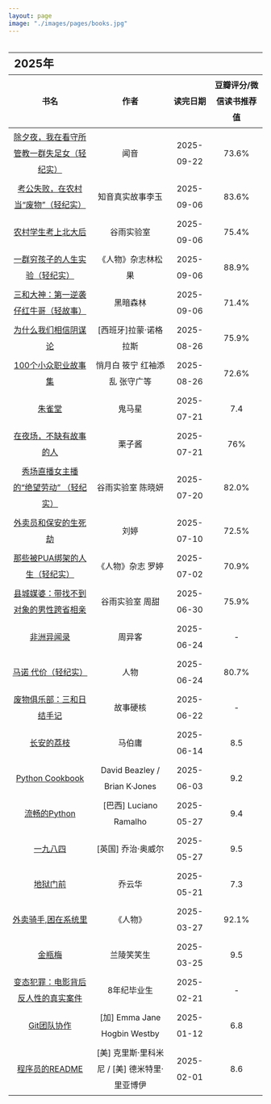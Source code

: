 ```yaml
---
layout: page
image: "./images/pages/books.jpg"
---
```


<table style="line-height:32px;width:100%; height:100%; margin: 0 auto;text-align:center;border-bottom:1px solid;">
    <thead>
        <tr>
            <th colspan="4" style="text-align:left;font-size:22px;">2025年</th>
        </tr>
        <tr style="border-bottom:1px solid; border-top:1px solid;">
    　       <th>书名</th>
             <th>作者</th>
             <th>读完日期</th>
             <th>豆瓣评分/微信读书推荐值</th>
        </tr>
　　</thead>
    <tbody>
　      <tr>
　　　　　<td><a href="https://weread.qq.com/web/reader/21932190813ab9be7g012e7f" target="_blank">除夕夜，我在看守所管教一群失足女（轻纪实）</a></td>
　　　　　<td>闻音</td>
　　　　　<td>2025-09-22</td>
　　　　　<td>73.6%</td>
    　　</tr>
　      <tr>
　　　　　<td><a href="https://weread.qq.com/web/bookDetail/663323d0813ab9b91g013ca3" target="_blank">考公失败，在农村当“废物”（轻纪实）</a></td>
　　　　　<td>知音真实故事李玉</td>
　　　　　<td>2025-09-06</td>
　　　　　<td>83.6%</td>
    　　</tr>
　      <tr>
　　　　　<td><a href="https://weread.qq.com/web/bookDetail/9d032840813ab9b4ag0100cf" target="_blank">农村学生考上北大后</a></td>
　　　　　<td>谷雨实验室</td>
　　　　　<td>2025-09-06</td>
　　　　　<td>75.4%</td>
    　　</tr>
　      <tr>
　　　　　<td><a href="https://weread.qq.com/web/bookDetail/88332a70813ab9c22g016fd8" target="_blank">一群穷孩子的人生实验（轻纪实）</a></td>
　　　　　<td>《人物》杂志林松果</td>
　　　　　<td>2025-09-06</td>
　　　　　<td>88.9%</td>
    　　</tr>
　      <tr>
　　　　　<td><a href="https://weread.qq.com/web/bookDetail/f6232dc0813ab9cddg01883a" target="_blank">三和大神：第一逆袭仔红牛哥（轻故事）</a></td>
　　　　　<td>黑暗森林</td>
　　　　　<td>2025-09-06</td>
　　　　　<td>71.4%</td>
    　　</tr>
　      <tr>
　　　　　<td><a href="https://weread.qq.com/web/reader/5da32ca0813ab8bc3g015a3c#outline?noScroll=1" target="_blank">为什么我们相信阴谋论</a></td>
　　　　　<td>[西班牙]拉蒙·诺格拉斯</td>
　　　　　<td>2025-08-26</td>
　　　　　<td>75.9%</td>
    　　</tr>
　      <tr>
　　　　　<td><a href="https://weread.qq.com/web/bookDetail/6d832b40813ab9a86g01102d" target="_blank">100个小众职业故事集</a></td>
　　　　　<td>悄月白 筱宁 红袖添乱 张守广等</td>
　　　　　<td>2025-08-26</td>
　　　　　<td>72.6%</td>
    　　</tr>
　      <tr>
    　　　　　<td><a href="https://book.douban.com/subject/26628148/" target="_blank">朱雀堂</a></td>
    　　　　　<td>鬼马星</td>
    　　　　　<td>2025-07-21</td>
    　　　　　<td>7.4</td>
    　　</tr>
　      <tr>
    　　　　　<td><a href="https://weread.qq.com/web/bookDetail/d4232960813ab9c90g01357e" target="_blank">在夜场，不缺有故事的人</a></td>
    　　　　　<td>栗子酱</td>
    　　　　　<td>2025-07-21</td>
    　　　　　<td>76%</td>
    　　</tr>
　      <tr>
    　　　　　<td><a href="https://weread.qq.com/web/reader/22932040813ab99b8g010ff4#outline?noScroll=1" target="_blank">秀场直播女主播的“绝望劳动” （轻纪实）</a></td>
    　　　　　<td>谷雨实验室 陈晓妍</td>
    　　　　　<td>2025-07-20</td>
    　　　　　<td>82.0%</td>
    　　</tr>
　      <tr>
    　　　　　<td><a href="https://weread.qq.com/web/reader/22932040813ab99b8g010ff4#outline?noScroll=1" target="_blank">外卖员和保安的生死劫</a></td>
    　　　　　<td>刘婷</td>
    　　　　　<td>2025-07-10</td>
    　　　　　<td>72.5%</td>
    　　</tr>
    　　<tr>
    　　　　　<td><a href="https://weread.qq.com/web/reader/e9832960813ab9d69g015c8b#outline?noScroll=1" target="_blank">那些被PUA绑架的人生（轻纪实）</a></td>
    　　　　　<td>《人物》杂志 罗婷</td>
    　　　　　<td>2025-07-02</td>
    　　　　　<td>70.9%</td>
    　　</tr>
    　　<tr>
    　　　　　<td><a href="https://weread.qq.com/web/reader/ce532d70813ab9af4g014af3#outline?noScroll=1" target="_blank">县城媒婆：带找不到对象的男性跨省相亲</a></td>
    　　　　　<td>谷雨实验室 周甜</td>
    　　　　　<td>2025-06-30</td>
    　　　　　<td>75.9%</td>
    　　</tr>
    　　<tr>
    　　　　　<td><a href="https://read.douban.com/ebook/630328326/" target="_blank">非洲异闻录</a></td>
    　　　　　<td>周异客</td>
    　　　　　<td>2025-06-24</td>
    　　　　　<td>-</td>
    　　</tr>
    　　<tr>
    　　　　　<td><a href="https://weread.qq.com/web/bookDetail/457325d0813ab9c83g017355" target="_blank">马诺 代价（轻纪实）</a></td>
    　　　　　<td>人物</td>
    　　　　　<td>2025-06-24</td>
    　　　　　<td>80.7%</td>
    　　</tr>
    　　<tr>
    　　　　　<td><a href="https://www.weibo.com/ttarticle/p/show?id=2309404233756507518449" target="_blank">废物俱乐部：三和日结手记</a></td>
    　　　　　<td>故事硬核</td>
    　　　　　<td>2025-06-22</td>
    　　　　　<td>-</td>
    　　</tr>
    　　<tr>
    　　　　　<td><a href="https://www.douban.com/personage/27494617/" target="_blank">长安的荔枝</a></td>
    　　　　　<td>马伯庸</td>
    　　　　　<td>2025-06-14</td>
    　　　　　<td>8.5</td>
    　　</tr>
    　　<tr>
    　　　　　<td><a href="https://book.douban.com/subject/20491078/" target="_blank">Python Cookbook</a></td>
    　　　　　<td>David Beazley / Brian K·Jones</td>
    　　　　　<td>2025-06-03</td>
    　　　　　<td>9.2</td>
    　　</tr>
    　　<tr>
    　　　　　<td><a href="https://book.douban.com/subject/27028517/" target="_blank">流畅的Python</a></td>
    　　　　　<td> [巴西] Luciano Ramalho</td>
    　　　　　<td>2025-05-27</td>
    　　　　　<td>9.4</td>
    　　</tr>
    　　<tr>
    　　　　　<td><a href="https://book.douban.com/subject/3815131/" target="_blank">一九八四</a></td>
    　　　　　<td> [英国] 乔治·奥威尔</td>
    　　　　　<td>2025-05-27</td>
    　　　　　<td>9.5</td>
    　　</tr>
    　　<tr>
    　　　　　<td><a href="https://book.douban.com/subject/1187523/" target="_blank">地狱门前</a></td>
    　　　　　<td>乔云华</td>
    　　　　　<td>2025-05-21</td>
    　　　　　<td>7.3</td>
    　　</tr>
    　　<tr>
    　　　　　<td><a href="https://weread.qq.com/web/reader/a0c323c0813ab9c32g0177c0#outline?noScroll=1" target="_blank">外卖骑手,困在系统里</a></td>
    　　　　　<td>《人物》</td>
    　　　　　<td>2025-03-27</td>
    　　　　　<td>92.1%</td>
    　　</tr>
    　　<tr>
    　　　　　<td><a href="https://book.douban.com/subject/26877943/" target="_blank">金瓶梅</a></td>
    　　　　　<td>兰陵笑笑生</td>
    　　　　　<td>2025-03-25</td>
    　　　　　<td>9.5</td>
    　　</tr>
    　　<tr>
    　　　　　<td><a href="https://weread.qq.com/web/reader/9d232470813ab986bg012b5d" target="_blank">变态犯罪：电影背后反人性的真实案件</a></td>
    　　　　　<td>8年纪毕业生</td>
    　　　　　<td>2025-02-21</td>
    　　　　　<td>-</td>
    　　</tr>
    　　<tr>
    　　　　　<td><a href="https://book.douban.com/subject/27046286/" target="_blank">Git团队协作</a></td>
    　　　　　<td> [加] Emma Jane Hogbin Westby</td>
    　　　　　<td>2025-01-12</td>
    　　　　　<td>6.8</td>
    　　</tr>
    　　<tr>
    　　　　　<td><a href="https://book.douban.com/subject/36457109/" target="_blank">程序员的README</a></td>
    　　　　　<td>[美] 克里斯·里科米尼 / [美] 德米特里·里亚博伊</td>
    　　　　　<td>2025-02-01</td>
    　　　　　<td>8.6</td>
    　　</tr>
    </tbody>
</table>

<table style="line-height:32px;width:100%; height:100%; margin: 0 auto;text-align:center;border-bottom:1px solid;">
    <thead>
        <tr>
            <th colspan="4" style="text-align:left;font-size:22px;">2024年</th>
        </tr>
        <tr style="border-bottom:1px solid; border-top:1px solid;">
    　       <th>书名</th>
             <th>作者</th>
             <th>读完日期</th>
             <th>豆瓣评分/微信读书推荐值</th>
        </tr>
　　</thead>
    <tbody>
    　　<tr>
    　　　　　<td><a href="https://book.douban.com/subject/36530548/" target="_blank">宝贵的人生建议</a></td>
    　　　　　<td>[美] 凯文·凯利</td>
    　　　　　<td>2024-12-25</td>
    　　　　　<td>7.7</td>
    　　</tr>
    　　<tr>
    　　　　　<td><a href="https://book.douban.com/subject/4262114/" target="_blank">女人这东西</a></td>
    　　　　　<td>渡边淳一</td>
    　　　　　<td>2024-11-15</td>
    　　　　　<td>6.4</td>
    　　</tr>
    　　<tr>
    　　　　　<td><a href="https://book.douban.com/subject/36636224/" target="_blank">打造第二大脑</a></td>
    　　　　　<td>[美]蒂亚戈•福特</td>
    　　　　　<td>2024-10-29</td>
    　　　　　<td>8.0</td>
    　　</tr>
    　　<tr>
    　　　　　<td><a href="https://book.douban.com/subject/36956882/" target="_blank">手机断舍离</a></td>
    　　　　　<td>[美] 凯瑟琳·普赖斯（Catherine Price）</td>
    　　　　　<td>2024-10-21</td>
    　　　　　<td>6.6</td>
    　　</tr>
    　　<tr>
    　　　　　<td><a href="https://book.douban.com/subject/25881855/" target="_blank">大教堂与集市</a></td>
    　　　　　<td>[美] Eric S. Raymond</td>
    　　　　　<td>2024-09-30</td>
    　　　　　<td>8.4</td>
    　　</tr>
    　　<tr>
    　　　　　<td><a href="https://weread.qq.com/web/reader/58232070813ab8ecfg013b93#outline" target="_blank">差点就发财了</a></td>
    　　　　　<td>全民故事计划主编</td>
    　　　　　<td>2024-09-29</td>
    　　　　　<td>值得一读</td>
    　　</tr>
    　　<tr>
    　　　　　<td><a href="https://yd.qq.com/web/reader/d3e320b0813ab926bg0166ea" target="_blank">你被骗了，快跑</a></td>
    　　　　　<td>全民故事计划主编</td>
    　　　　　<td>2024-09-09</td>
    　　　　　<td></td>
    　　</tr>
    　　<tr>
    　　　　　<td><a href="https://yd.qq.com/web/bookDetail/461322d0725668eb461bb79" target="_blank">高智商犯罪1：设局</a></td>
    　　　　　<td>紫金陈</td>
    　　　　　<td>2024-08-11</td>
    　　　　　<td></td>
    　　</tr>
    　　<tr>
    　　　　　<td><a href="https://weread.qq.com/web/bookDetail/67f321b0813ab8a15g011b9c" target="_blank">重案检察官</a></td>
    　　　　　<td>左权</td>
    　　　　　<td>2024-08-02</td>
    　　　　　<td>-</td>
    　　</tr>
    　　<tr>
    　　　　　<td><a href="https://weread.qq.com/web/bookDetail/e4a32960813ab89c3g01927f" target="_blank">毛骗局中局：贪便宜背后的高端骗局</a></td>
    　　　　　<td>周述</td>
    　　　　　<td>2024-07-29</td>
    　　　　　<td>-</td>
    　　</tr>
    　　<tr>
    　　　　　<td><a href="https://weread.qq.com/web/bookDetail/ac132cd071a2727bac1b359" target="_blank">山</a></td>
    　　　　　<td>刘慈欣</td>
    　　　　　<td>2024-07-23</td>
    　　　　　<td>神作</td>
    　　</tr>
    　　<tr>
    　　　　　<td><a href="https://book.douban.com/subject/1170539/" target="_blank">带上她的眼睛</a></td>
    　　　　　<td>刘慈欣</td>
    　　　　　<td>2024-06-26</td>
    　　　　　<td>8.6</td>
    　　</tr>
    　　<tr>
    　　　　　<td><a href="https://book.douban.com/subject/35723705/" target="_blank">Python工匠</a></td>
    　　　　　<td>朱雷（@piglei）</td>
    　　　　　<td>2024-05-30</td>
    　　　　　<td>9.1</td>
    　　</tr>
    　　<tr>
    　　　　　<td><a href="https://book.douban.com/subject/35367114/" target="_blank">亲密关系管理</a></td>
    　　　　　<td>陈历杰</td>
    　　　　　<td>2024-05-06</td>
    　　　　　<td>6.6</td>
    　　</tr>
    　　<tr>
    　　　　　<td><a href="https://book.douban.com/subject/35922870/" target="_blank">软能力</a></td>
    　　　　　<td>吴军</td>
    　　　　　<td>2024-04-23</td>
    　　　　　<td>7.7</td>
    　　</tr>
    　　<tr>
    　　　　　<td><a href="https://book.douban.com/subject/36480672/" target="_blank">长夜难明 : 双星</a></td>
    　　　　　<td>紫金陈</td>
    　　　　　<td>2024-03-13</td>
    　　　　　<td>7.0</td>
    　　</tr>
    　　<tr>
    　　　　　<td><a href="https://book.douban.com/subject/36068004/" target="_blank">看见情绪价值</a></td>
    　　　　　<td>苏菲雅 / 姚彦宇</td>
    　　　　　<td>2024-03-05</td>
    　　　　　<td>7.4</td>
    　　</tr>
    　　<tr>
    　　　　　<td><a href="https://book.douban.com/subject/36068004/" target="_blank">为什么和你说话这么累</a></td>
    　　　　　<td> [韩] 朴宰莲</td>
    　　　　　<td>2024-03-05</td>
    　　　　　<td>7.5</td>
    　　</tr>
    　　<tr>
    　　　　　<td><a href="https://book.douban.com/subject/26807576/" target="_blank">赡养人类</a></td>
    　　　　　<td>刘慈欣</td>
    　　　　　<td>2024-03-01</td>
    　　　　　<td>8.6</td>
    　　</tr>
    　　<tr>
    　　　　　<td><a href="https://book.douban.com/subject/26923390/" target="_blank">长夜难明</a></td>
    　　　　　<td>紫金陈</td>
    　　　　　<td>2024-03-01</td>
    　　　　　<td>8.6</td>
    　　</tr>
    　　<tr>
    　　　　　<td><a href="https://book.douban.com/subject/25955474/" target="_blank">坏小孩</a></td>
    　　　　　<td>紫金陈</td>
    　　　　　<td>2024-03-01</td>
    　　　　　<td>7.3</td>
    　　</tr>
    　　<tr>
    　　　　　<td><a href="https://book.douban.com/subject/25799686/" target="_blank">无证之罪</a></td>
    　　　　　<td>紫金陈</td>
    　　　　　<td>2024-03-01</td>
    　　　　　<td>7.2</td>
    　　</tr>
    　　<tr>
    　　　　　<td><a href="" target="_blank">红蜘蛛II：致命女人案件实录</a></td>
    　　　　　<td>李祉伟</td>
    　　　　　<td>2024-02-16</td>
    　　　　　<td>-</td>
    　　</tr>
    　　<tr>
    　　　　　<td><a href="" target="_blank">无用且恶心的人体趣味冷知识</a></td>
    　　　　　<td>[英] 弗朗西斯·古德</td>
    　　　　　<td>2024-01-21</td>
    　　　　　<td>-</td>
    　　</tr>
    </tbody>
</table>

<table style="line-height:32px;width:100%; height:100%; margin: 0 auto;text-align:center;border-bottom:1px solid;">
    <thead>
        <tr>
            <th colspan="4" style="text-align:left;font-size:22px;">2023年</th>
        </tr>
        <tr style="border-bottom:1px solid; border-top:1px solid;">
    　       <th>书名</th>
             <th>作者</th>
             <th>读完日期</th>
             <th>豆瓣评分</th>
        </tr>
　　</thead>
    <tbody>
    　　<tr>
    　　　　　<td><a href="https://book.douban.com/subject/35796233/" target="_blank">在工作中，看到中国</a></td>
    　　　　　<td>网易人间</td>
    　　　　　<td>2023-12-06</td>
    　　　　　<td>8.2</td>
    　　</tr>
    　　<tr>
    　　　　　<td><a href="https://book.douban.com/subject/34973519/" target="_blank">涂乐</a></td>
    　　　　　<td>姜末</td>
    　　　　　<td>2023-11-28</td>
    　　　　　<td>6.9</td>
    　　</tr>
    　　<tr>
    　　　　　<td><a href="https://book.douban.com/subject/36523637/" target="_blank">每个人都了不起</a></td>
    　　　　　<td>梁永安</td>
    　　　　　<td>2023-11-28</td>
    　　　　　<td>7.6</td>
    　　</tr>
    　　<tr>
    　　　　　<td><a href="https://book.douban.com/subject/3123067/" target="_blank">超新星紀元</a></td>
    　　　　　<td>刘慈欣</td>
    　　　　　<td>2023-11-28</td>
    　　　　　<td>8.5</td>
    　　</tr>
    　　<tr>
    　　　　　<td><a href="https://book.douban.com/subject/36336313/" target="_blank">深度关系</a></td>
    　　　　　<td>大卫·布拉德福德</td>
    　　　　　<td>2023-11-22</td>
    　　　　　<td>8.5</td>
    　　</tr>
    　　<tr>
    　　　　　<td><a href="https://book.douban.com/subject/34857264/" target="_blank">缉凶</a></td>
    　　　　　<td>刘星辰</td>
    　　　　　<td>2023-11-21</td>
    　　　　　<td>7.1</td>
    　　</tr>
    　　<tr>
    　　　　　<td><a href="https://book.douban.com/subject/26666259/" target="_blank">包法利夫人</a></td>
    　　　　　<td>[法] 福楼拜</td>
    　　　　　<td>2023-11-06</td>
    　　　　　<td>9.0</td>
    　　</tr>
    　　<tr>
    　　　　　<td><a href="" target="_blank">红蜘蛛1：致命女人案件实录</a></td>
    　　　　　<td>李祉伟 马显明</td>
    　　　　　<td>2023-10-20</td>
    　　　　　<td>-</td>
    　　</tr>
    　　<tr>
    　　　　　<td><a href="https://book.douban.com/subject/35764764/" target="_blank">蝇王</a></td>
    　　　　　<td>[英] 威廉·戈尔丁</td>
    　　　　　<td>2023-10-30</td>
    　　　　　<td>8.1</td>
    　　</tr>
    　　<tr>
    　　　　　<td><a href="https://book.douban.com/subject/36328704/" target="_blank">太白金星有点烦</a></td>
    　　　　　<td>马伯庸</td>
    　　　　　<td>2023-10-14</td>
    　　　　　<td>9.0</td>
    　　</tr>
    　　<tr>
    　　　　　<td><a href="https://book.douban.com/subject/26639614/" target="_blank">阿Q正传</a></td>
    　　　　　<td>鲁迅</td>
    　　　　　<td>2023-10-06</td>
    　　　　　<td>9.3</td>
    　　</tr>
    　　<tr>
    　　　　　<td><a href="https://book.douban.com/subject/30475757/" target="_blank">圣母</a></td>
    　　　　　<td>[日] 秋吉理香子</td>
    　　　　　<td>2023-10-01</td>
    　　　　　<td>8.1</td>
    　　</tr>
    　　<tr>
    　　　　　<td><a href="https://book.douban.com/subject/36511561/" target="_blank">明天又要上班了</a></td>
    　　　　　<td>[英] 卡丽娜·马格加</td>
    　　　　　<td>2023-09-02</td>
    　　　　　<td>6.2</td>
    　　</tr>
    　　<tr>
    　　　　　<td><a href="https://book.douban.com/subject/35899899/" target="_blank">时间不是挤出来的，是安排出来的</a></td>
    　　　　　<td>[英] 阿什莉·惠兰斯</td>
    　　　　　<td>2023-09-12</td>
    　　　　　<td>7.1</td>
    　　</tr>
    　　<tr>
    　　　　　<td><a href="" target="_blank">深渊：职业警察书写的刑侦悬疑力作</a></td>
    　　　　　<td>深蓝</td>
    　　　　　<td>2023-09-10</td>
    　　　　　<td>-</td>
    　　</tr>
    　　<tr>
    　　　　　<td><a href="https://book.douban.com/subject/6976077/" target="_blank">国家命运</a></td>
    　　　　　<td>陶纯，陈怀国</td>
    　　　　　<td>2023-09-01</td>
    　　　　　<td>7.7</td>
    　　</tr>
    　　<tr>
    　　　　　<td><a href="https://book.douban.com/subject/1041482/" target="_blank">万历十五年</a></td>
    　　　　　<td>黄仁宇</td>
    　　　　　<td>2023-08-17</td>
    　　　　　<td>9.0</td>
    　　</tr>
    　　<tr>
    　　　　　<td><a href="https://book.douban.com/subject/35627156/" target="_blank">拆掉思维里的墙</a></td>
    　　　　　<td>古典</td>
    　　　　　<td>2023-07-08</td>
    　　　　　<td>7.4</td>
    　　</tr>
    　　<tr>
    　　　　　<td><a href="https://book.douban.com/subject/27056409/" target="_blank">深度工作</a></td>
    　　　　　<td>[美] 卡尔·纽波特</td>
    　　　　　<td>2023-07-05</td>
    　　　　　<td>7.8</td>
    　　</tr>
    　　<tr>
    　　　　　<td><a href="https://book.douban.com/subject/26590999/" target="_blank">伤心者</a></td>
    　　　　　<td>何夕</td>
    　　　　　<td>2023-06-26</td>
    　　　　　<td>7.6</td>
    　　</tr>
    　　<tr>
    　　　　　<td><a href="https://book.douban.com/subject/27028961/" target="_blank">黑客横行</a></td>
    　　　　　<td>-</td>
    　　　　　<td>2023-06-07</td>
    　　　　　<td>7.6</td>
    　　</tr>
    　　<tr>
    　　　　　<td><a href="https://book.douban.com/subject/26437740/" target="_blank">梦之海</a></td>
    　　　　　<td>刘慈欣</td>
    　　　　　<td>2023-05-31</td>
    　　　　　<td>8.4</td>
    　　</tr>
    　　<tr>
    　　　　　<td><a href="https://book.douban.com/subject/27001144/" target="_blank">十三层空间</a></td>
    　　　　　<td>[美] 丹尼尔·加卢耶 / 丹尼尔·F·加卢耶</td>
    　　　　　<td>2023-05-27</td>
    　　　　　<td>8.9</td>
    　　</tr>
    　　<tr>
    　　　　　<td><a href="https://book.douban.com/subject/35288960/" target="_blank">心灵奇旅 Soul</a></td>
    　　　　　<td>皮克斯/迪士尼</td>
    　　　　　<td>2023-03-04</td>
    　　　　　<td>8.1</td>
    　　</tr>
    　　<tr>
    　　　　　<td><a href="https://book.douban.com/subject/35304871/" target="_blank">历史的面孔</a></td>
    　　　　　<td>徐涛</td>
    　　　　　<td>2023-02-04</td>
    　　　　　<td>7.7</td>
    　　</tr>
    　　<tr>
    　　　　　<td><a href="https://book.douban.com/subject/35723705/" target="_blank">Python工匠</a></td>
    　　　　　<td>朱雷（@piglei）</td>
    　　　　　<td>2023-01-07</td>
    　　　　　<td>9.2</td>
    　　</tr>
    </tbody>
</table>

<table style="line-height:32px;width:100%; height:100%; margin: 0 auto;text-align:center;border-bottom:1px solid;">
    <thead>
        <tr>
            <th colspan="4" style="text-align:left;font-size:22px;">2022年</th>
        </tr>
        <tr style="border-bottom:1px solid; border-top:1px solid;">
    　       <th>书名</th>
             <th>作者</th>
             <th>读完日期</th>
             <th>豆瓣评分</th>
        </tr>
　　</thead>
    <tbody>
    　　<tr>
    　　　　　<td><a href="https://book.douban.com/subject/33474750/" target="_blank">浪潮之巅（第四版）</a></td>
    　　　　　<td>吴军</td>
    　　　　　<td>2022-12-03</td>
    　　　　　<td>9.1</td>
    　　</tr>
    　　<tr>
    　　　　　<td><a href="https://book.douban.com/subject/35649968/" target="_blank">少年白马醉春风</a></td>
    　　　　　<td>周木楠</td>
    　　　　　<td>2022-10-15</td>
    　　　　　<td>8.0</td>
    　　</tr>
    　　<tr>
    　　　　　<td><a href="https://book.douban.com/subject/30346218/" target="_blank">态度</a></td>
    　　　　　<td>吴军</td>
    　　　　　<td>2022-10-15</td>
    　　　　　<td>8.2</td>
    　　</tr>
    　　<tr>
    　　　　　<td><a href="https://book.douban.com/subject/6021440/" target="_blank">黑客与画家</a></td>
    　　　　　<td> [美] Paul Graham</td>
    　　　　　<td>2022-09-21</td>
    　　　　　<td>8.7</td>
    　　</tr>
    　　<tr>
    　　　　　<td><a href="https://book.douban.com/subject/30377678/" target="_blank">曾国藩传</a></td>
    　　　　　<td>张宏杰</td>
    　　　　　<td>2022-08-11</td>
    　　　　　<td>8.7</td>
    　　</tr>
    　　<tr>
    　　　　　<td><a href="https://book.douban.com/subject/35296874/" target="_blank">风雨里做个大人，阳光下做个小孩</a></td>
    　　　　　<td>一禅小和尚</td>
    　　　　　<td>2022-03-10</td>
    　　　　　<td>8.3</td>
    　　</tr>
    　　<tr>
    　　　　　<td><a href="https://m.douban.com/book/subject/35553469/" target="_blank">在你们离开以前</a></td>
    　　　　　<td>毕啸南</td>
    　　　　　<td>2022-02-17</td>
    　　　　　<td>7.7</td>
    　　</tr>
    　　<tr>
    　　　　　<td><a href="https://book.douban.com/subject/33440205/" target="_blank">你当像鸟飞往你的山</a></td>
    　　　　　<td>塔拉·韦斯特弗</td>
    　　　　　<td>2021-01-11</td>
    　　　　　<td>8.7</td>
    　　</tr>
    　　<tr>
    　　　　　<td><a href="https://book.douban.com/subject/35272711/" target="_blank">反骗案中案</a></td>
    　　　　　<td>常书欣</td>
    　　　　　<td>2021-01-01</td>
    　　　　　<td>7.5</td>
    　　</tr>
    　　<tr>
    　　　　　<td><a href="https://book.douban.com/subject/35573635/" target="_blank">漫画百年党史•开天辟地</a></td>
    　　　　　<td>陈磊</td>
    　　　　　<td>2021-01-01</td>
    　　　　　<td>8.0</td>
    　　</tr>
    </tbody>
</table>

<br/>
<table style="line-height:32px;width:100%; height:100%; margin: 0 auto;text-align:center;border-bottom:1px solid;">
    <thead>
        <tr>
            <th colspan="4" style="text-align:left;font-size:22px;">2021年</th>
        </tr>
        <tr style="border-bottom:1px solid; border-top:1px solid;">
    　       <th>书名</th>
             <th>作者</th>
             <th>读完日期</th>
             <th>豆瓣评分</th>
        </tr>
　　</thead>
    <tbody>
    　　<tr>
    　　　　　<td><a href="https://book.douban.com/subject/35585201/" target="_blank">微尘</a></td>
    　　　　　<td>陈年喜</td>
    　　　　　<td>2021-11-24</td>
    　　　　　<td>8.7</td>
    　　</tr>
    　　<tr>
    　　　　　<td><a href="https://book.douban.com/subject/35088492/" target="_blank">生活蒙太奇</a></td>
    　　　　　<td>天然</td>
    　　　　　<td>2021-11-16</td>
    　　　　　<td>8.9</td>
    　　</tr>
    　　<tr>
    　　　　　<td><a href="" target="_blank">斗贼</a></td>
    　　　　　<td>常书欣</td>
    　　　　　<td>2021-07-19</td>
    　　　　　<td>8.9</td>
    　　</tr>
    　　<tr>
    　　　　　<td><a href="https://book.douban.com/subject/26776239/" target="_blank">爱因斯坦密件</a></td>
    　　　　　<td>王晋康</td>
    　　　　　<td>2021-11-11</td>
    　　　　　<td>8.9</td>
    　　</tr>
    　　<tr>
    　　　　　<td><a href="https://book.douban.com/subject/26647632/" target="_blank">追杀K星人</a></td>
    　　　　　<td>王晋康</td>
    　　　　　<td>2021-11-03</td>
    　　　　　<td>8.9</td>
    　　</tr>
    　　<tr>
    　　　　　<td><a href="https://book.douban.com/subject/30176156/" target="_blank">命运链</a></td>
    　　　　　<td>王晋康</td>
    　　　　　<td>2021-10-16</td>
    　　　　　<td>8.9</td>
    　　</tr>
    　　<tr>
    　　　　　<td><a href="https://book.douban.com/subject/30176145/" target="_blank">转生的巨人</a></td>
    　　　　　<td>王晋康</td>
    　　　　　<td>2021-10-10</td>
    　　　　　<td>8.9</td>
    　　</tr>
    　　<tr>
    　　　　　<td><a href="https://book.douban.com/subject/30176143/" target="_blank">新安魂曲</a></td>
    　　　　　<td>王晋康</td>
    　　　　　<td>2021-10-7</td>
    　　　　　<td>8.9</td>
    　　</tr>
    　　<tr>
    　　　　　<td><a href="https://book.douban.com/subject/30487859/" target="_blank">少年歌行</a></td>
    　　　　　<td>周木楠</td>
    　　　　　<td>2020-12-24</td>
    　　　　　<td>7.3</td>
    　　</tr>
    　　<tr>
    　　　　　<td><a href="https://book.douban.com/subject/27039296/" target="_blank">幸福的勇气</a></td>
    　　　　　<td>岸见一郎|古贺史健</td>
    　　　　　<td>2021-09-29</td>
    　　　　　<td>8.3</td>
    　　</tr>
    　　<tr>
    　　　　　<td><a href="https://book.douban.com/subject/26369699/" target="_blank">被讨厌的勇气</a></td>
    　　　　　<td>岸见一郎|古贺史健</td>
    　　　　　<td>2021-08-12</td>
    　　　　　<td>8.6</td>
    　　</tr>
    　　<tr>
    　　　　　<td><a href="https://book.douban.com/subject/34858131/" target="_blank">漫画科普：比知识有趣的冷知识</a></td>
    　　　　　<td>锄见</td>
    　　　　　<td>2021-08-10</td>
    　　　　　<td>7.1</td>
    　　</tr>
    　　<tr>
    　　　　　<td><a href="https://book.douban.com/subject/35498312/" target="_blank">花小烙漫画：原来科普知识这么有趣</a></td>
    　　　　　<td>花小烙</td>
    　　　　　<td>2021-07-10</td>
    　　　　　<td>7.6</td>
    　　</tr>
    　　<tr>
    　　　　　<td><a href="https://book.douban.com/subject/30191460/" target="_blank">我的生活不可能那么坏</a></td>
    　　　　　<td>河尻圭吾</td>
    　　　　　<td>2021-09-04</td>
    　　　　　<td>8.3</td>
    　　</tr>
    　　<tr>
    　　　　　<td><a href="https://book.douban.com/subject/20397280/" target="_blank">黄昏的男孩</a></td>
    　　　　　<td>余华</td>
    　　　　　<td>2021-02-07</td>
    　　　　　<td>8.2</td>
    　　</tr>
    　　<tr>
    　　　　　<td><a href="https://book.douban.com/subject/27199470/" target="_blank">刺杀骑士团长</a></td>
    　　　　　<td>村上春树</td>
    　　　　　<td>2021-09-03</td>
    　　　　　<td>7.5</td>
    　　</tr>
    　　<tr>
    　　　　　<td><a href="https://book.douban.com/subject/26133987/" target="_blank">云去云来</a></td>
    　　　　　<td>林青霞</td>
    　　　　　<td>2021-07-20</td>
    　　　　　<td>6.5</td>
    　　</tr>
    　　<tr>
    　　　　　<td><a href="https://book.douban.com/subject/27067812/" target="_blank">我在等风，也在等你</a></td>
    　　　　　<td>白凝</td>
    　　　　　<td>2021-07-12</td>
    　　　　　<td>6.1</td>
    　　</tr>
    　　<tr>
    　　　　　<td><a href="https://book.douban.com/subject/34996429/" target="_blank">消失的13级台阶</a></td>
    　　　　　<td>高野和明</td>
    　　　　　<td>2021-07-07</td>
    　　　　　<td>8.7</td>
    　　</tr>
    　　<tr>
    　　　　　<td><a href="https://book.douban.com/subject/27196897/" target="_blank">高情商聊天术</a></td>
    　　　　　<td>张超</td>
    　　　　　<td>2021-07-06</td>
    　　　　　<td>7.3</td>
    　　</tr>
    　　<tr>
    　　　　　<td><a href="https://book.douban.com/subject/35152387/" target="_blank">一读就上瘾的中国史</a></td>
    　　　　　<td>温伯陵</td>
    　　　　　<td>2021-06-29</td>
    　　　　　<td>6.8</td>
    　　</tr>
    　　<tr>
    　　　　　<td><a href="https://book.douban.com/subject/26962859/" target="_blank">美国众神</a></td>
    　　　　　<td>尼尔·盖曼</td>
    　　　　　<td>2021-06-12</td>
    　　　　　<td>7.7</td>
    　　</tr>
    　　<tr>
    　　　　　<td><a href="https://book.douban.com/subject/35200726/" target="_blank">跑步治愈</a></td>
    　　　　　<td>张展晖</td>
    　　　　　<td>2021-06-01</td>
    　　　　　<td>7.6</td>
    　　</tr>
    </tbody>
</table>

<br/>
<table style="line-height:32px;width:100%; height:100%; margin: 0 auto;text-align:center;border-bottom:1px solid;">
    <thead>
        <tr>
            <th colspan="4" style="text-align:left;font-size:22px;">2020年</th>
        </tr>
        <tr style="border-bottom:1px solid; border-top:1px solid;">
    　       <th>书名</th>
             <th>作者</th>
             <th>读完日期</th>
             <th>豆瓣评分</th>
        </tr>
　　</thead>
    <tbody>
    　　<tr>
    　　　　　<td><a href="https://book.douban.com/subject/30254298/" target="_blank">云边有个小卖部</a></td>
    　　　　　<td>张嘉佳</td>
    　　　　　<td>2020-06-15</td>
    　　　　　<td>7.5</td>
    　　</tr>
    　　<tr>
    　　　　　<td><a href="https://book.douban.com/subject/35050614/" target="_blank">我的二本学生</a></td>
    　　　　　<td>黄灯</td>
    　　　　　<td>2020-12-23</td>
    　　　　　<td>7.6</td>
    　　</tr>
    　　<tr>
    　　　　　<td><a href="https://book.douban.com/subject/33420644/" target="_blank">你可以帮我挠挠背吗？</a></td>
    　　　　　<td>乔里·约翰</td>
    　　　　　<td>2020-12-01</td>
    　　　　　<td>6.4</td>
    　　</tr>
    　　<tr>
    　　　　　<td><a href="https://book.douban.com/subject/30188473/" target="_blank">无梦之境</a></td>
    　　　　　<td>七堇年</td>
    　　　　　<td>2020-11-16</td>
    　　　　　<td>6.3</td>
    　　</tr>
    　　<tr>
    　　　　　<td><a href="https://book.douban.com/subject/2340100/" target="_blank">遇见未知的自己</a></td>
    　　　　　<td>张德芬</td>
    　　　　　<td>2020-05-11</td>
    　　　　　<td>8.0</td>
    　　</tr>
    　　<tr>
    　　　　　<td><a href="https://book.douban.com/subject/1039060/" target="_blank">玉米</a></td>
    　　　　　<td>毕飞宇</td>
    　　　　　<td>2020-10-21</td>
    　　　　　<td>7.8</td>
    　　</tr>
    　　<tr>
    　　　　　<td><a href="https://book.douban.com/subject/35101682/" target="_blank">一起来粉碎朋友圈养生谣言</a></td>
    　　　　　<td>好奇博士团队</td>
    　　　　　<td>2020-10-08</td>
    　　　　　<td>7.4</td>
    　　</tr>
    　　<tr>
    　　　　　<td><a href="https://book.douban.com/subject/35200639/" target="_blank">半小时预防常见病</a></td>
    　　　　　<td>陈磊</td>
    　　　　　<td>2020-09-29</td>
    　　　　　<td>6.6</td>
    　　</tr>
    　　<tr>
    　　　　　<td><a href="https://book.douban.com/subject/26417188/" target="_blank">过简单而有品质的生活</a></td>
    　　　　　<td>加藤裕子</td>
    　　　　　<td>2020-09-28</td>
    　　　　　<td>6.6</td>
    　　</tr>
    　　<tr>
    　　　　　<td><a href="https://book.douban.com/subject/30820746/" target="_blank">大涨见识的杂学知识</a></td>
    　　　　　<td>蒲公英</td>
    　　　　　<td>2020-09-27</td>
    　　　　　<td>5.7</td>
    　　</tr>
    　　<tr>
    　　　　　<td><a href="https://book.douban.com/subject/34990848/" target="_blank">好好生活，慢慢相遇</a></td>
    　　　　　<td>林帝浣</td>
    　　　　　<td>2020-09-25</td>
    　　　　　<td>7.5</td>
    　　</tr>
    　　<tr>
    　　　　　<td><a href="https://book.douban.com/subject/33455758/" target="_blank">说出来你可能不信</a></td>
    　　　　　<td>SME</td>
    　　　　　<td>2020-09-22</td>
    　　　　　<td>6.8</td>
    　　</tr>
    　　<tr>
    　　　　　<td><a href="https://book.douban.com/subject/21966356/" target="_blank">沃兹传：与苹果一起疯狂</a></td>
    　　　　　<td>史蒂夫·沃兹尼亚克</td>
    　　　　　<td>2020-09-08</td>
    　　　　　<td>8.2</td>
    　　</tr>
    　　<tr>
    　　　　　<td><a href="https://book.douban.com/subject/34875818/" target="_blank">硅谷之火：个人计算机的诞生与衰落</a></td>
    　　　　　<td>迈克尔·斯韦因</td>
    　　　　　<td>2020-08-31</td>
    　　　　　<td>7.8</td>
    　　</tr>
    　　<tr>
    　　　　　<td><a href="https://book.douban.com/subject/34854338/" target="_blank">燃烧</a></td>
    　　　　　<td>午晔</td>
    　　　　　<td>2020-06-15</td>
    　　　　　<td>6.3</td>
    　　</tr>
    　　<tr>
    　　　　　<td><a href="https://book.douban.com/subject/30372199/" target="_blank">天谴者</a></td>
    　　　　　<td>法医秦明</td>
    　　　　　<td>2020-08-20</td>
    　　　　　<td>7.2</td>
    　　</tr>
    　　<tr>
    　　　　　<td><a href="https://book.douban.com/subject/27083910/" target="_blank">偷窥者</a></td>
    　　　　　<td>法医秦明</td>
    　　　　　<td>2020-08-10</td>
    　　　　　<td>7.4</td>
    　　</tr>
    　　<tr>
    　　　　　<td><a href="https://book.douban.com/subject/34821118/" target="_blank">知乎日历2020：有问题的日历</a></td>
    　　　　　<td>知乎</td>
    　　　　　<td>2020-08-06</td>
    　　　　　<td>6.2</td>
    　　</tr>
    　　<tr>
    　　　　　<td><a href="https://book.douban.com/subject/26772419/" target="_blank">幸存者</a></td>
    　　　　　<td>秦明</td>
    　　　　　<td>2020-07-31</td>
    　　　　　<td>7.5</td>
    　　</tr>
    　　<tr>
    　　　　　<td><a href="https://book.douban.com/subject/26349251/" target="_blank">清道夫</a></td>
    　　　　　<td>秦明</td>
    　　　　　<td>2020-07-24</td>
    　　　　　<td>7.4</td>
    　　</tr>
    　　<tr>
    　　　　　<td><a href="https://book.douban.com/subject/25896617/" target="_blank">第十一根手指</a></td>
    　　　　　<td>秦明</td>
    　　　　　<td>2020-07-13</td>
    　　　　　<td>7.3</td>
    　　</tr>
    　　<tr>
    　　　　　<td><a href="https://book.douban.com/subject/24531011/" target="_blank">无声的证词</a></td>
    　　　　　<td>法医秦明</td>
    　　　　　<td>2020-07-07</td>
    　　　　　<td>7.5</td>
    　　</tr>
    　　<tr>
    　　　　　<td><a href="https://book.douban.com/subject/26425831/" target="_blank">斯通纳</a></td>
    　　　　　<td>约翰·威廉斯</td>
    　　　　　<td>2020-06-21</td>
    　　　　　<td>8.8</td>
    　　</tr>
    　　<tr>
    　　　　　<td><a href="https://book.douban.com/subject/26638272/" target="_blank">天年</a></td>
    　　　　　<td>何夕</td>
    　　　　　<td>2020-06-09</td>
    　　　　　<td>7.1</td>
    　　</tr>
    　　<tr>
    　　　　　<td><a href="https://book.douban.com/subject/34953939/" target="_blank">巨大的拥抱</a></td>
    　　　　　<td>物久保</td>
    　　　　　<td>2020-05-30</td>
    　　　　　<td>8.1</td>
    　　</tr>
    　　<tr>
    　　　　　<td><a href="https://book.douban.com/subject/27003014/" target="_blank">半小时漫画中国史</a></td>
    　　　　　<td>二混子</td>
    　　　　　<td>2020-05-28</td>
    　　　　　<td>7.5</td>
    　　</tr>
    　　<tr>
    　　　　　<td><a href="https://book.douban.com/subject/27167935/" target="_blank">愿所有的相遇，都恰逢其时</a></td>
    　　　　　<td>DTT</td>
    　　　　　<td>2020-05-22</td>
    　　　　　<td>6.8</td>
    　　</tr>
    　　<tr>
    　　　　　<td><a href="https://book.douban.com/subject/26437752/" target="_blank">灯下尘</a></td>
    　　　　　<td>七堇年</td>
    　　　　　<td>2020-04-30</td>
    　　　　　<td>6.8</td>
    　　</tr>
    　　<tr>
    　　　　　<td><a href="https://book.douban.com/subject/26117896/" target="_blank">故事的开始</a></td>
    　　　　　<td>幾米</td>
    　　　　　<td>2020-02-06</td>
    　　　　　<td>8.1</td>
    　　</tr>
    　　<tr>
    　　　　　<td><a href="https://book.douban.com/subject/26971527/" target="_blank">与你重逢</a></td>
    　　　　　<td>马克·李维</td>
    　　　　　<td>2020-01-03</td>
    　　　　　<td>7.2</td>
    　　</tr>
    </tbody>
</table>

<br/>
<table style="line-height:32px;width:100%; height:100%; margin: 0 auto;text-align:center;border-bottom:1px solid;">
    <thead>
        <tr>
            <th colspan="4" style="text-align:left;font-size:22px;">2019年</th>
        </tr>
        <tr style="border-bottom:1px solid; border-top:1px solid;">
    　       <th>书名</th>
             <th>作者</th>
             <th>读完日期</th>
             <th>豆瓣评分</th>
        </tr>
　　</thead>
    <tbody>
    　　<tr>
    　　　　　<td><a href="https://book.douban.com/subject/25982254/" target="_blank">大萝卜和难挑的鳄梨</a></td>
    　　　　　<td>村上春树 </td>
    　　　　　<td>2019-04-16</td>
    　　　　　<td>8.1</td>
    　　</tr>
    　　<tr>
    　　　　　<td><a href="https://book.douban.com/subject/25896113/" target="_blank">眼眶会红的人，一辈子都不会老</a></td>
    　　　　　<td>夏奈</td>
    　　　　　<td>2019-09-19</td>
    　　　　　<td>6.6</td>
    　　</tr>
　　    <tr>
    　　　　　<td><a href="https://book.douban.com/subject/26898909/" target="_blank">时间的女儿</a></td>
    　　　　　<td>八月长安</td>
    　　　　　<td>2019-08-04</td>
    　　　　　<td>7.7</td>
    　　</tr>
    　　<tr>
    　　　　　<td><a href="https://book.douban.com/subject/26382433/" target="_blank">无声告白</a></td>
    　　　　　<td>伍绮诗</td>
    　　　　　<td>2019-08-03</td>
    　　　　　<td>8.2</td>
    　　</tr>
　　    <tr>
    　　　　　<td><a href="https://book.douban.com/subject/3244055/" target="_blank">群</a></td>
    　　　　　<td>弗兰克·施茨廷</td>
    　　　　　<td>2019-12-21</td>
    　　　　　<td>7.9</td>
    　　</tr>
    　　<tr>
    　　　　　<td><a href="https://book.douban.com/subject/1080370/" target="_blank">情书</a></td>
    　　　　　<td>岩井俊二</td>
    　　　　　<td>2019-10-15</td>
    　　　　　<td>8.6</td>
    　　</tr>
    　　<tr>
    　　　　　<td><a href="https://book.douban.com/subject/20449829/" target="_blank">我杀了他</a></td>
    　　　　　<td>东野圭吾</td>
    　　　　　<td>2019-10-27</td>
    　　　　　<td>7.4</td>
    　　</tr>
　　    <tr>
    　　　　　<td><a href="" target="_blank">我们向何处去</a></td>
    　　　　　<td>王晋康</td>
    　　　　　<td>2019-10-22</td>
    　　　　　<td>-</td>
    　　</tr>
    　　<tr>
    　　　　　<td><a href="https://book.douban.com/subject/3448653/" target="_blank">十字</a></td>
    　　　　　<td>王晋康</td>
    　　　　　<td>2019-12-26</td>
    　　　　　<td>7.3</td>
    　　</tr>
    　　<tr>
    　　　　　<td><a href="https://book.douban.com/subject/27126634/" target="_blank">一禅小和尚:暖心治愈合集</a></td>
    　　　　　<td>一禅小和尚</td>
    　　　　　<td>2019-10-30</td>
    　　　　　<td>8.0</td>
    　　</tr>
    　　<tr>
    　　　　　<td><a href="https://book.douban.com/subject/34799480/" target="_blank">天气之子</a></td>
    　　　　　<td>新海诚</td>
    　　　　　<td>2019-11-16</td>
    　　　　　<td>7.2</td>
    　　</tr>
    　　<tr>
    　　　　　<td><a href="https://book.douban.com/subject/30475767/" target="_blank">人生海海</a></td>
    　　　　　<td>麦家</td>
    　　　　　<td>2019-10-12</td>
    　　　　　<td>8.1</td>
    　　</tr>
    　　<tr>
    　　　　　<td><a href="https://book.douban.com/subject/25729093/" target="_blank">中国太阳</a></td>
    　　　　　<td>刘慈欣</td>
    　　　　　<td>2019-10-30</td>
    　　　　　<td>8.5</td>
    　　</tr>
    　　<tr>
    　　　　　<td><a href="https://book.douban.com/subject/26631838/" target="_blank">第三次拯救未来世界</a></td>
    　　　　　<td>刘慈欣</td>
    　　　　　<td>2019-10-02</td>
    　　　　　<td>7.9</td>
    　　</tr>
    　　<tr>
    　　　　　<td><a href="https://book.douban.com/subject/26416401/" target="_blank">我敢在你怀里孤独</a></td>
    　　　　　<td>刘若英</td>
    　　　　　<td>2019-09-19</td>
    　　　　　<td>7.3</td>
    　　</tr>
    　　<tr>
    　　　　　<td><a href="https://book.douban.com/subject/30434719/" target="_blank">很冷很冷的冷门知识</a></td>
    　　　　　<td>尹霞</td>
    　　　　　<td>2019-09-19</td>
    　　　　　<td>4.7</td>
    　　</tr>
    　　<tr>
    　　　　　<td><a href="https://book.douban.com/subject/26712353/" target="_blank">血疫:埃博拉的故事</a></td>
    　　　　　<td>理查德·普雷斯顿</td>
    　　　　　<td>2019-09-07</td>
    　　　　　<td>8.6</td>
    　　</tr>
    　　<tr>
    　　　　　<td><a href="https://book.douban.com/subject/26791407/" target="_blank">孤独深处</a></td>
    　　　　　<td>郝景芳</td>
    　　　　　<td>2019-08-28</td>
    　　　　　<td>6.4</td>
    　　</tr>
    　　<tr>
    　　　　　<td><a href="https://book.douban.com/subject/30229625/" target="_blank">终有一天你会懂</a></td>
    　　　　　<td>琢磨先生</td>
    　　　　　<td>2019-03-11</td>
    　　　　　<td>6.7</td>
    　　</tr>
    　　<tr>
    　　　　　<td><a href="https://book.douban.com/subject/26807576/" target="_blank">赡养人类</a></td>
    　　　　　<td>刘慈欣</td>
    　　　　　<td>2019-08-11</td>
    　　　　　<td>8.6</td>
    　　</tr>
    　　<tr>
    　　　　　<td><a href="https://book.douban.com/subject/34954110/" target="_blank">圆圆的肥皂泡</a></td>
    　　　　　<td>刘慈欣</td>
    　　　　　<td>2019-08-10</td>
    　　　　　<td>7.7</td>
    　　</tr>
    　　<tr>
    　　　　　<td><a href="https://book.douban.com/subject/35314078/" target="_blank">纤维</a></td>
    　　　　　<td>刘慈欣</td>
    　　　　　<td>2019-08-10</td>
    　　　　　<td>7.5</td>
    　　</tr>
    　　<tr>
    　　　　　<td><a href="https://book.douban.com/subject/3006581/" target="_blank">无人生还</a></td>
    　　　　　<td>阿加莎・克里斯蒂</td>
    　　　　　<td>2019-08-09</td>
    　　　　　<td>8.9</td>
    　　</tr>
    　　<tr>
    　　　　　<td><a href="https://book.douban.com/subject/33455250/" target="_blank">乡村教师</a></td>
    　　　　　<td>刘慈欣</td>
    　　　　　<td>2019-08-05</td>
    　　　　　<td>7.8</td>
    　　</tr>
    　　<tr>
    　　　　　<td><a href="https://book.douban.com/subject/1030651/" target="_blank">散文杂志</a></td>
    　　　　　<td>散文杂志社编</td>
    　　　　　<td>2019-07-05</td>
    　　　　　<td>9.2</td>
    　　</tr>
    　　<tr>
    　　　　　<td><a href="https://book.douban.com/subject/30203081/" target="_blank">关键是品味</a></td>
    　　　　　<td>松浦弥太郎</td>
    　　　　　<td>2019-06-13</td>
    　　　　　<td>6.3</td>
    　　</tr>
    　　<tr>
    　　　　　<td><a href="https://book.douban.com/subject/25809269/" target="_blank">目送:龙应台"人生三书”之三</a></td>
    　　　　　<td>龙应台</td>
    　　　　　<td>2019-05-28</td>
    　　　　　<td>8.4</td>
    　　</tr>
    　　<tr>
    　　　　　<td><a href="https://book.douban.com/subject/26935435/" target="_blank">大裂</a></td>
    　　　　　<td>胡迁</td>
    　　　　　<td>2019-04-29</td>
    　　　　　<td>7.7</td>
    　　</tr>
    　　<tr>
    　　　　　<td><a href="https://book.douban.com/subject/27131763/" target="_blank">如何有效整理信息</a></td>
    　　　　　<td>奥野宣之</td>
    　　　　　<td>2019-04-04</td>
    　　　　　<td>6.8</td>
    　　</tr>
    　　<tr>
    　　　　　<td><a href="https://book.douban.com/subject/26314932/" target="_blank">言叶之庭</a></td>
    　　　　　<td>新海诚</td>
    　　　　　<td>2019-03-22</td>
    　　　　　<td>8.4</td>
    　　</tr>
    　　<tr>
    　　　　　<td><a href="https://book.douban.com/subject/26789264/" target="_blank">极简生活:简而美的生活</a></td>
    　　　　　<td>有川真由美</td>
    　　　　　<td>2019-03-16</td>
    　　　　　<td>6.4</td>
    　　</tr>
    　　<tr>
    　　　　　<td><a href="https://book.douban.com/subject/30270830/" target="_blank">奇迹唱片行</a></td>
    　　　　　<td>蕾秋·乔伊斯</td>
    　　　　　<td>2019-03-07</td>
    　　　　　<td>7.0</td>
    　　</tr>
    　　<tr>
    　　　　　<td><a href="https://book.douban.com/subject/25803923/" target="_blank">你是我不及的梦</a></td>
    　　　　　<td>三毛</td>
    　　　　　<td>2019-02-27</td>
    　　　　　<td>7.8</td>
    　　</tr>
    　　<tr>
    　　　　　<td><a href="https://book.douban.com/subject/2070844/" target="_blank">梦里花落知多少</a></td>
    　　　　　<td>三毛</td>
    　　　　　<td>2019-02-18</td>
    　　　　　<td>8.8</td>
    　　</tr>
    　　<tr>
    　　　　　<td><a href="https://book.douban.com/subject/30267763/" target="_blank">有点意思:我的电影日记</a></td>
    　　　　　<td>黄渤</td>
    　　　　　<td>2019-02-16</td>
    　　　　　<td>7.1</td>
    　　</tr>
    </tbody>
</table>

<table style="line-height:32px;width:100%; height:100%; margin: 0 auto;text-align:center;border-bottom:1px solid;">
    <thead>
        <tr>
            <th colspan="4" style="text-align:left;font-size:22px;">2018年</th>
        </tr>
        <tr style="border-bottom:1px solid; border-top:1px solid;">
    　       <th>书名</th>
             <th>作者</th>
             <th>读完日期</th>
             <th>豆瓣评分</th>
        </tr>
　　</thead>
    <tbody>
    　　<tr>
    　　　　　<td><a href="https://book.douban.com/subject/6518605/" target="_blank">三体(全集)</a></td>
    　　　　　<td>刘慈欣</td>
    　　　　　<td></td>
    　　　　　<td>9.4</td>
    　　</tr>
    　　<tr>
    　　　　　<td><a href="https://book.douban.com/subject/34447010/" target="_blank">一禅小和尚</a></td>
    　　　　　<td>一禅小和尚</td>
    　　　　　<td></td>
    　　　　　<td>8.3</td>
    　　</tr>
    　　<tr>
    　　　　　<td><a href="https://book.douban.com/subject/26602392/" target="_blank">你今天真好看</a></td>
    　　　　　<td>莉兹•克里莫</td>
    　　　　　<td></td>
    　　　　　<td>8.6</td>
    　　</tr>
    　　<tr>
    　　　　　<td><a href="https://book.douban.com/subject/26679174/" target="_blank">杨绛传</a></td>
    　　　　　<td>罗银胜</td>
    　　　　　<td></td>
    　　　　　<td>8.3</td>
    　　</tr>
    　　<tr>
    　　　　　<td><a href="https://book.douban.com/subject/20458045/" target="_blank">老九门</a></td>
    　　　　　<td>南派三叔</td>
    　　　　　<td></td>
    　　　　　<td>7.9</td>
    　　</tr>
    　　<tr>
    　　　　　<td><a href="https://book.douban.com/subject/1770782/" target="_blank">追风筝的人</a></td>
    　　　　　<td>卡勒德·胡赛尼</td>
    　　　　　<td></td>
    　　　　　<td>8.9</td>
    　　</tr>
    　　<tr>
    　　　　　<td><a href="https://book.douban.com/subject/26729408/" target="_blank">甘地自传</a></td>
    　　　　　<td>M.K.甘地</td>
    　　　　　<td></td>
    　　　　　<td>8.1</td>
    　　</tr>
    　　<tr>
    　　　　　<td><a href="https://book.douban.com/subject/27122523/" target="_blank">感谢自己的不完美</a></td>
    　　　　　<td>武志红</td>
    　　　　　<td></td>
    　　　　　<td>8.0</td>
    　　</tr>
    　　<tr>
    　　　　　<td><a href="" target="_blank">首届世界华语悬疑大赛优秀作品选集</a></td>
    　　　　　<td>-</td>
    　　　　　<td></td>
    　　　　　<td>-</td>
    　　</tr>
    　　<tr>
    　　　　　<td><a href="" target="_blank">达芬奇</a></td>
    　　　　　<td>皮波人物国际名人研究中心编著</td>
    　　　　　<td></td>
    　　　　　<td></td>
    　　</tr>
    　　<tr>
    　　　　　<td><a href="https://book.douban.com/series/29401" target="_blank">Mo现代推理馆</a></td>
    　　　　　<td>最推理杂志</td>
    　　　　　<td></td>
    　　　　　<td>-</td>
    　　</tr>
    　　<tr>
    　　　　　<td><a href="https://book.douban.com/subject/26853417/" target="_blank">我有故事，你有酒吗？</a></td>
    　　　　　<td>关东野客</td>
    　　　　　<td></td>
    　　　　　<td>5.6</td>
    　　</tr>
    　　<tr>
    　　　　　<td><a href="https://book.douban.com/subject/25984204/" target="_blank">乖，摸摸头</a></td>
    　　　　　<td>大冰</td>
    　　　　　<td></td>
    　　　　　<td>7.3</td>
    　　</tr>
    　　<tr>
    　　　　　<td><a href="https://book.douban.com/subject/27193113/" target="_blank">黑色皮革手册</a></td>
    　　　　　<td>松本清张</td>
    　　　　　<td></td>
    　　　　　<td>7.8</td>
    　　</tr>
    　　<tr>
    　　　　　<td><a href="https://book.douban.com/subject/26755503/" target="_blank">我可以咬一口吗？</a></td>
    　　　　　<td>莉兹·克里莫</td>
    　　　　　<td></td>
    　　　　　<td>8.7</td>
    　　</tr>
    　　<tr>
    　　　　　<td><a href="https://book.douban.com/subject/26278687/" target="_blank">皮囊</a></td>
    　　　　　<td>蔡崇达</td>
    　　　　　<td></td>
    　　　　　<td>7.5</td>
    　　</tr>
    　　<tr>
    　　　　　<td><a href="https://book.douban.com/subject/2303588/" target="_blank">心理罪(全集)</a></td>
    　　　　　<td>雷米</td>
    　　　　　<td></td>
    　　　　　<td>8.0</td>
    　　</tr>
    　　<tr>
    　　　　　<td><a href="https://book.douban.com/subject/26911421/" target="_blank">普京传:硬汉普京和他的权力世界</a></td>
    　　　　　<td>阿纳托利</td>
    　　　　　<td></td>
    　　　　　<td>5.8</td>
    　　</tr>
    　　<tr>
    　　　　　<td><a href="https://book.douban.com/subject/26694904/" target="_blank">世界很大，幸好有你</a></td>
    　　　　　<td>杨澜</td>
    　　　　　<td></td>
    　　　　　<td>7.4</td>
    　　</tr>
    　　<tr>
    　　　　　<td><a href="https://book.douban.com/subject/25747921/" target="_blank">从你的全世界路过</a></td>
    　　　　　<td>张嘉佳</td>
    　　　　　<td></td>
    　　　　　<td>7.0</td>
    　　</tr>
    　　<tr>
    　　　　　<td><a href="https://book.douban.com/subject/27120445/" target="_blank">蒲公英王朝:七王之战</a></td>
    　　　　　<td>刘宇昆</td>
    　　　　　<td></td>
    　　　　　<td>6.0</td>
    　　</tr>
    　　<tr>
    　　　　　<td><a href="https://book.douban.com/subject/26853726/" target="_blank">假面饭店</a></td>
    　　　　　<td>东野圭吾</td>
    　　　　　<td></td>
    　　　　　<td>7.1</td>
    　　</tr>
    　　<tr>
    　　　　　<td><a href="https://book.douban.com/subject/27194631/" target="_blank">我有一杯酒，可以慰风尘</a></td>
    　　　　　<td>关东野客</td>
    　　　　　<td></td>
    　　　　　<td>5.4</td>
    　　</tr>
    　　<tr>
    　　　　　<td><a href="https://book.douban.com/subject/26425651/" target="_blank">你只是看起来很努力</a></td>
    　　　　　<td>李尚龙</td>
    　　　　　<td></td>
    　　　　　<td>6.1</td>
    　　</tr>
    　　<tr>
    　　　　　<td><a href="https://book.douban.com/subject/27010212/" target="_blank">芳华</a></td>
    　　　　　<td>严歌苓</td>
    　　　　　<td></td>
    　　　　　<td>8.1</td>
    　　</tr>
    　　<tr>
    　　　　　<td><a href="https://book.douban.com/subject/27134325/" target="_blank">摆渡人2:重返荒原</a></td>
    　　　　　<td>克莱儿·麦克福尔</td>
    　　　　　<td></td>
    　　　　　<td>6.2</td>
    　　</tr>
    　　<tr>
    　　　　　<td><a href="https://book.douban.com/subject/25697053/" target="_blank">神奇知识大百科</a></td>
    　　　　　<td>赵伟</td>
    　　　　　<td></td>
    　　　　　<td>6.0</td>
    　　</tr>
    　　<tr>
    　　　　　<td><a href="https://book.douban.com/subject/1057244/" target="_blank">边城</a></td>
    　　　　　<td>沈从文</td>
    　　　　　<td></td>
    　　　　　<td>8.7</td>
    　　</tr>
    　　<tr>
    　　　　　<td><a href="https://book.douban.com/subject/26356948/" target="_blank">摆渡人</a></td>
    　　　　　<td>克莱儿·麦克福尔</td>
    　　　　　<td></td>
    　　　　　<td>6.2</td>
    　　</tr>
    　　<tr>
    　　　　　<td><a href="https://book.douban.com/subject/10564071/" target="_blank">白鹿原</a></td>
    　　　　　<td>陈忠实</td>
    　　　　　<td></td>
    　　　　　<td>9.2</td>
    　　</tr>
    　　<tr>
    　　　　　<td><a href="https://book.douban.com/subject/26598142/" target="_blank">湖畔</a></td>
    　　　　　<td>东野圭吾</td>
    　　　　　<td></td>
    　　　　　<td>7.3</td>
    　　</tr>
    　　<tr>
    　　　　　<td><a href="https://book.douban.com/subject/3713327/" target="_blank">圣女的救济</a></td>
    　　　　　<td>东野圭吾</td>
    　　　　　<td></td>
    　　　　　<td>7.7</td>
    　　</tr>
    　　<tr>
    　　　　　<td><a href="https://book.douban.com/subject/25862578/" target="_blank">解忧杂货店</a></td>
    　　　　　<td>东野圭吾</td>
    　　　　　<td></td>
    　　　　　<td>8.5</td>
    　　</tr>
    </tbody>
</table>

